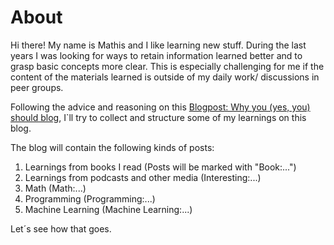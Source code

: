 # About

Hi there! My name is Mathis and I like learning new stuff. During the last years I was looking for ways to retain information learned better and to grasp basic concepts more clear. This is especially challenging for me if the content of the materials learned is outside of my daily work/ discussions in peer groups.

Following the advice and reasoning on this [Blogpost: Why you (yes, you) should blog](https://medium.com/@racheltho/why-you-yes-you-should-blog-7d2544ac1045), 
I`ll try to collect and structure some of my learnings on this blog.

The blog will contain the following kinds of posts:
1. Learnings from books I read (Posts will be marked with "Book:...")
2. Learnings from podcasts and other media (Interesting:...)
3. Math (Math:...)
4. Programming (Programming:...)
5. Machine Learning (Machine Learning:...)

Let´s see how that goes.

